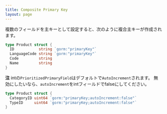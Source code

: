 ```yaml
---
title: Composite Primary Key
layout: page
---
```


複数のフィールドを主キーとして設定すると、次のように複合主キーが作成されます。

```go
type Product struct {
  ID           string `gorm:"primaryKey"`
  LanguageCode string `gorm:"primaryKey"`
  Code         string
  Name         string
}
```

**注** intの`PrioritizedPrimaryField`はデフォルトで`AutoIncrement`されます。 無効にしたいなら、`autoIncrement`をintフィールドでfalseにしてください。

```go
type Product struct {
  CategoryID uint64 `gorm:"primaryKey;autoIncrement:false"`
  TypeID     uint64 `gorm:"primaryKey;autoIncrement:false"`
}
```
